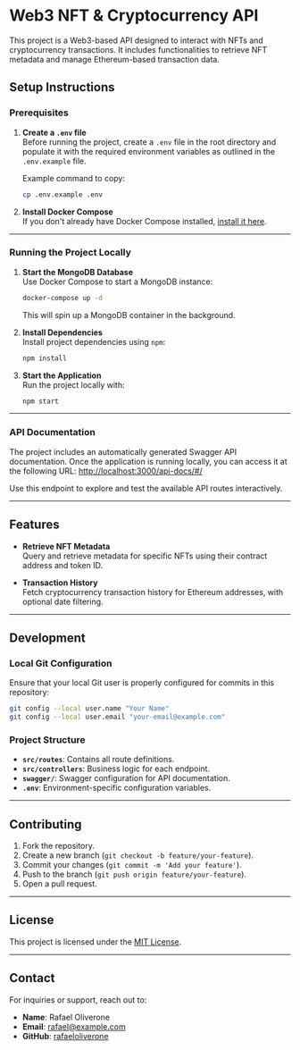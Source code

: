 
# Web3 NFT & Cryptocurrency API

This project is a Web3-based API designed to interact with NFTs and cryptocurrency transactions. It includes functionalities to retrieve NFT metadata and manage Ethereum-based transaction data.

## Setup Instructions

### Prerequisites
1. **Create a `.env` file**  
   Before running the project, create a `.env` file in the root directory and populate it with the required environment variables as outlined in the `.env.example` file.

   Example command to copy:
   ```bash
   cp .env.example .env
   ```

2. **Install Docker Compose**  
   If you don't already have Docker Compose installed, [install it here](https://docs.docker.com/compose/install/).

---

### Running the Project Locally

1. **Start the MongoDB Database**  
   Use Docker Compose to start a MongoDB instance:
   ```bash
   docker-compose up -d
   ```
   This will spin up a MongoDB container in the background.

2. **Install Dependencies**  
   Install project dependencies using `npm`:
   ```bash
   npm install
   ```

3. **Start the Application**  
   Run the project locally with:
   ```bash
   npm start
   ```

---

### API Documentation

The project includes an automatically generated Swagger API documentation. Once the application is running locally, you can access it at the following URL:
[http://localhost:3000/api-docs/#/](http://localhost:3000/api-docs/#/)

Use this endpoint to explore and test the available API routes interactively.

---

## Features

- **Retrieve NFT Metadata**  
  Query and retrieve metadata for specific NFTs using their contract address and token ID.

- **Transaction History**  
  Fetch cryptocurrency transaction history for Ethereum addresses, with optional date filtering.

---

## Development

### Local Git Configuration
Ensure that your local Git user is properly configured for commits in this repository:
```bash
git config --local user.name "Your Name"
git config --local user.email "your-email@example.com"
```

### Project Structure
- **`src/routes`**: Contains all route definitions.
- **`src/controllers`**: Business logic for each endpoint.
- **`swagger/`**: Swagger configuration for API documentation.
- **`.env`**: Environment-specific configuration variables.

---

## Contributing

1. Fork the repository.
2. Create a new branch (`git checkout -b feature/your-feature`).
3. Commit your changes (`git commit -m 'Add your feature'`).
4. Push to the branch (`git push origin feature/your-feature`).
5. Open a pull request.

---

## License

This project is licensed under the [MIT License](LICENSE).

---

## Contact

For inquiries or support, reach out to:  
- **Name**: Rafael Oliverone  
- **Email**: rafael@example.com  
- **GitHub**: [rafaeloliverone](https://github.com/rafaeloliverone)
